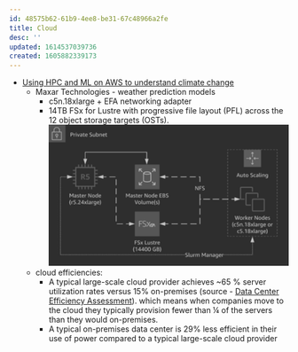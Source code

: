```yaml
---
id: 48575b62-61b9-4ee8-be31-67c48966a2fe
title: Cloud
desc: ''
updated: 1614537039736
created: 1605882339173
---
```


- [Using HPC and ML on AWS to understand climate change](https://www.allthingsdistributed.com/2020/11/science-of-climate-change.html) 
    - Maxar Technologies - weather prediction models 
        - c5n.18xlarge + EFA networking adapter 
        - 14TB FSx for Lustre with progressive file layout (PFL) across the 12 object storage targets (OSTs).
            ![](/assets/images/2020-11-20-11-21-07.png)
    - cloud efficiencies:
        - A typical large-scale cloud provider achieves ~65 % server utilization rates versus 15% on-premises (source - [Data Center Efficiency Assessment](https://www.nrdc.org/sites/default/files/data-center-efficiency-assessment-IP.pdf)). which means when companies move to the cloud  they typically provision fewer than ¼ of the servers than they would on-premises.
        - A typical on-premises data center is 29% less efficient in their use of power compared to a typical large-scale cloud provider 
